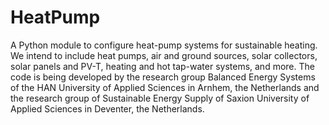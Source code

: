 # HeatPump #

A Python module to configure heat-pump systems for sustainable heating.  We intend to include heat pumps, air
and ground sources, solar collectors, solar panels and PV-T, heating and hot tap-water systems, and more.  The
code is being developed by the research group Balanced Energy Systems of the HAN University of Applied
Sciences in Arnhem, the Netherlands and the research group of Sustainable Energy Supply of Saxion University
of Applied Sciences in Deventer, the Netherlands.

